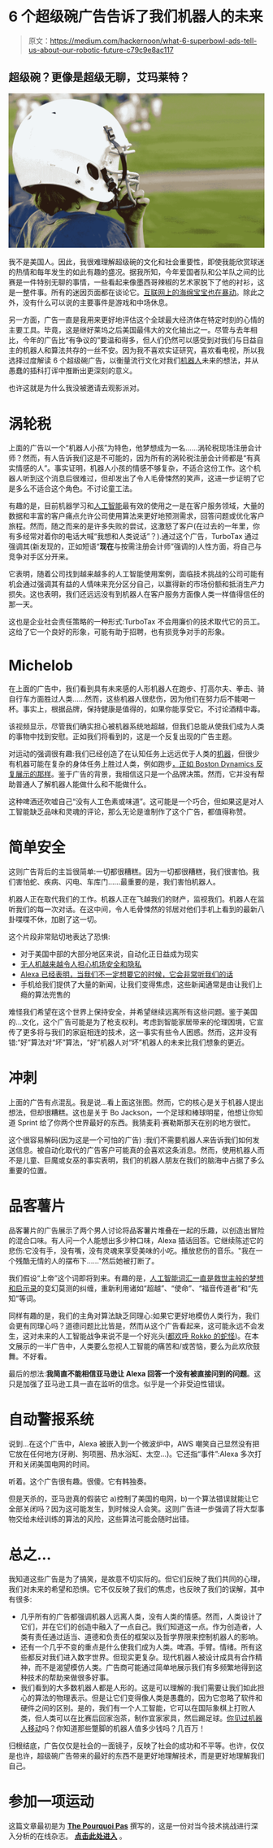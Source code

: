 # 6 个超级碗广告告诉了我们机器人的未来

> 原文：<https://medium.com/hackernoon/what-6-superbowl-ads-tell-us-about-our-robotic-future-c79c9e8ac117>

## 超级碗？更像是超级无聊，艾玛莱特？

![](img/5ad78b32138d7b18fdc9b72522ddb6f8.png)

我不是美国人。因此，我很难理解超级碗的文化和社会重要性，即使我能欣赏球迷的热情和每年发生的如此有趣的盛况。据我所知，今年爱国者队和公羊队之间的比赛是一件特别无聊的事情，一些看起来像墨西哥辣椒的艺术家脱下了他的衬衫，这是一整件事。所有的迷因页面都在谈论它。[互联网上的海绵宝宝也在暴动](https://www.reddit.com/r/BikiniBottomTwitter/)。除此之外，没有什么可以说的主要事件是游戏和中场休息。

另一方面，广告一直是我用来更好地评估这个全球最大经济体在特定时刻的心情的主要工具。毕竟，这是继好莱坞之后美国最伟大的文化输出之一。尽管与去年相比，今年的广告比“有争议的”要温和得多，但人们仍然可以感受到对我们与日益自主的机器人和算法共存的一丝不安。因为我不喜欢实证研究，喜欢看电视，所以我选择过度解读 6 个超级碗广告，以衡量流行文化对我们[机器人](https://hackernoon.com/tagged/robotic)未来的想法，并从愚蠢的插科打诨中推断出更深刻的意义。

也许这就是为什么我没被邀请去观影派对。

# 涡轮税

上面的广告以一个“机器人小孩”为特色，他梦想成为一名……涡轮税现场注册会计师？然而，有人告诉我们这是不可能的，因为所有的涡轮税注册会计师都是“有真实情感的人”。事实证明，机器人小孩的情感不够复杂，不适合这份工作。这个机器人听到这个消息后很难过，但却发出了令人毛骨悚然的笑声，这进一步证明了它是多么不适合这个角色。不讨论童工法。

有趣的是，目前机器学习和[人工智能](https://hackernoon.com/tagged/artificial-intelligence)最有效的使用之一是在客户服务领域，大量的数据和丰富的客户痛点允许公司使用算法来更好地预测需求，回答问题或优化客户旅程。然而，随之而来的是许多失败的尝试，这激怒了客户(在过去的一年里，你有多经常对着你的电话大喊“我想和人类说话”？).通过这个广告，TurboTax 通过强调其(新发现的，正如短语“**现在**与按需注册会计师”强调的)人性方面，将自己与竞争对手区分开来。

它表明，随着公司找到越来越多的人工智能使用案例，面临技术挑战的公司可能有机会通过强调其有益的人情味来充分区分自己，以赢得新的市场份额和抵消生产力损失。这也表明，我们还远远没有到机器人在客户服务方面像人类一样值得信任的那一天。

这也是企业社会责任策略的一种形式:TurboTax 不会用廉价的技术取代它的员工。这给了它一个良好的形象，可能有助于招聘，也有损竞争对手的形象。

# Michelob

在上面的广告中，我们看到具有未来感的人形机器人在跑步、打高尔夫、拳击、骑自行车方面胜过人类……然而，这些机器人很悲伤，因为他们在努力后不能喝一杯。事实上，根据品牌，保持健康是值得的，如果你能享受它。不讨论酒精中毒。

该视频显示，尽管我们确实担心被机器系统地超越，但我们总能从使我们成为人类的事物中找到安慰。正如我们将看到的，这是一个反复出现的广告主题。

对运动的强调很有趣:我们已经创造了在认知任务上远远优于人类的[机器](https://arstechnica.com/gaming/2019/01/an-ai-crushed-two-human-pros-at-starcraft-but-it-wasnt-a-fair-fight/)，但很少有机器可能在复杂的身体任务上胜过人类，例如跑步[，正如 Boston Dynamics 反复展示的那样](https://www.youtube.com/watch?v=q5qno5i1H3k)。鉴于广告的背景，我相信这只是一个品牌决策。然而，它并没有帮助普通人了解机器人能做什么和不能做什么。

这种啤酒还吹嘘自己“没有人工色素或味道”。这可能是一个巧合，但如果这是对人工智能缺乏品味和灵魂的评论，那么无论是谁制作了这个广告，都值得称赞。

# 简单安全

这则广告背后的主旨很简单:一切都很糟糕。因为一切都很糟糕，我们很害怕。我们害怕蛇、疾病、闪电、车库门……最重要的是，我们害怕机器人。

机器人正在取代我们的工作。机器人正在飞越我们的财产，监视我们。机器人在监听我们的每一次对话。在这中间，令人毛骨悚然的邻居对他们手机上看到的最新八卦喋喋不休，加剧了这一切。

这个片段非常贴切地表达了恐惧:

*   对于美国中部的大部分地区来说，自动化正日益成为现实
*   [无人机越来越令人担心机场安全和隐私](https://www.theverge.com/2018/12/20/18149819/london-gatwick-airport-drone-shutdown-reports)
*   [Alexa 已经表明，当我们不一定想要它的时候，它会非常听我们的话](https://www.independent.co.uk/life-style/gadgets-and-tech/news/amazon-alexa-patent-listening-to-me-facebook-phone-talking-ads-a8300246.html)
*   手机给我们提供了大量的新闻，让我们变得焦虑，这些新闻通常是由让我们上瘾的算法兜售的

难怪我们希望在这个世界上保持安全，并希望继续远离所有这些问题。鉴于美国的…文化，这个广告可能是为了枪支权利。考虑到智能家居带来的伦理困境，它宣传了更多将与我们的家庭相连的技术，这一事实有些令人困惑。然而，这并没有错:“好”算法对“坏”算法，“好”机器人对“坏”机器人的未来比我们想象的更近。

# 冲刺

上面的广告有点混乱。我是说…看上面这张图。然而，它的核心是关于机器人提出想法，但却很糟糕。这也是关于 Bo Jackson，一个足球和棒球明星，他想让你知道 Sprint 给了你两个世界最好的东西。我猜麦莉·赛勒斯那天在别的地方很忙。

这个很容易解码(因为这是一个可怕的广告) :我们不需要机器人来告诉我们如何发送信息。被自动化取代的广告客户可能真的会喜欢这条消息。然而，使用机器人而不是儿童、巨魔或女巫的事实表明，我们的机器人朋友在我们的脑海中占据了多么重要的位置。

# 品客薯片

品客薯片的广告展示了两个男人讨论将品客薯片堆叠在一起的乐趣，以创造出冒险的混合口味。有人问一个人能想出多少种口味，Alexa 插话回答。它继续陈述它的悲伤:它没有手，没有嘴，没有灵魂来享受美味的小吃。播放悲伤的音乐。"我在一个残酷无情的人的摆布下……"然后她被打断了。

我们假设“上帝”这个词即将到来。有趣的是，[人工智能词汇一直是救世主般的梦想和启示录](https://hackernoon.com/deus-ex-machina-fa-i-th-in-the-age-of-artificial-intelligence-6482b549e413)的变幻莫测的纠缠，重新利用诸如“超越”、“使命”、“福音传道者”和“先知”等词。

同样有趣的是，我们的主角对算法缺乏同理心:如果它更好地模仿人类行为，我们会更有同理心吗？道德问题比比皆是，然而从这个广告看起来，这可能永远不会发生，这对未来的人工智能战争来说不是一个好兆头([都欢呼 Rokko 的蛇怪](https://wiki.lesswrong.com/wiki/Roko's_basilisk))。在本文展示的一半广告中，人类要么忽视人工智能的痛苦和/或苦恼，要么为此欢欣鼓舞。不好看。

最后的想法:**我简直不能相信亚马逊让 Alexa 回答一个没有被直接问到的问题**。这只是加强了亚马逊工具一直在监听的信念。似乎是一个非受迫性错误。

# 自动警报系统

说到…在这个广告中，Alexa 被嵌入到一个微波炉中，AWS 嘲笑自己显然没有把它放在任何地方(牙刷、狗项圈、热水浴缸、太空…)。它还指“事件”:Alexa 多次打开和关闭美国电网的时间。

听着。这个广告很有趣。很傻。它有韩独奏。

但是天杀的，亚马逊真的假装它 a)控制了美国的电网，b)一个算法错误就能让它全部关闭吗？因为这可能发生，到时候没人会笑。这则广告进一步强调了将大型事物交给未经训练的算法的风险，这些算法可能会随时出错。

# 总之…

我知道这些广告是为了搞笑，是故意不切实际的。但它们反映了我们共同的心理，我们对未来的希望和恐惧。它不仅反映了我们的焦虑，也反映了我们的误解，其中有很多:

*   几乎所有的广告都强调机器人远离人类，没有人类的情感。然而，人类设计了它们，并在它们的创造中融入了一点自己。我们知道这一点。作为创造者，人类有责任通过适当、道德和负责任的框架以及哲学界限来控制机器人的影响。
*   还有一个几乎不变的重点是什么使我们成为人类。啤酒。手臂。情绪。所有这些都反对我们进入数字世界。但现实更复杂。现代机器人被设计成具有合作精神，而不是渴望模仿人类。广告商可能通过简单地展示我们有多频繁地得到这种技术的帮助来做很多好事。
*   我们看到的大多数机器人都是人形的。这是可以理解的:我们需要让我们如此担心的算法的物理表示。但是让它们变得像人类是愚蠢的，因为它忽略了软件和硬件之间的区别。是的，我们有一个人工智能，它可以在国际象棋上打败人类，但人类可以在比赛后回家泡茶，制作宜家家具，然后踢足球。[你见过机器人移动](https://www.youtube.com/watch?v=KfNRXTS55nY)吗？你知道那些蹩脚的机器人值多少钱吗？几百万！

归根结底，广告仅仅是社会的一面镜子，反映了社会的成功和不平等。也许，仅仅是也许，超级碗广告带来的最好的东西不是更好地理解技术，而是更好地理解我们自己。

# 参加一项运动

这篇文章最初是为 [**The Pourquoi Pas**](https://www.thepourquoipas.com/) 撰写的，这是一份对当今技术挑战进行深入分析的在线杂志。 [**点击此处进入**](https://www.thepourquoipas.com/post/what-6-superbowl-ads-tell-us-about-our-robotic-future) 。